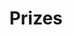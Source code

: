 ---
layout: one_column_cms_prizes
title: Prizes
display_title: Prizes
cms_blocks:
    - hackgt_prizes
    - blackrock_prize
    - ncr_prize
    - nsin_drone
    - nsin_q
    - nsin_seismic
    - wayfair_prize
    - disney_prize
    - accenture_prize
    - pdi_prize
    - alexa_prize
    - bose_prize
    - facebook_prize
icon: nav_icons/DayLink.svg
---